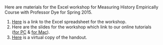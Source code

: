 Here are materials for the Excel workshop for Measuring History Empirically Course with Professor Dye for Spring 2015.
1. [Here](https://github.com/barnarderc/workshops/blob/master/Spring%202015/Measuring%20History%20Empirically%20(ECON%202590_%20Dye)/excel-session-2015.xlsx) is a link to the Excel spreadsheet for the workshop. 
2. Here are the slides for the workshop which link to our online tutorials ([for PC](https://github.com/barnarderc/workshops/blob/master/Spring%202015/Measuring%20History%20Empirically%20(ECON%202590_%20Dye)/econ-s2015-pc.pdf) & [for Mac](https://github.com/barnarderc/workshops/blob/master/Spring%202015/Measuring%20History%20Empirically%20(ECON%202590_%20Dye)/econ-s2015-mac.pdf)).
3. [Here](https://github.com/barnarderc/workshops/blob/master/Spring%202015/Measuring%20History%20Empirically%20(ECON%202590_%20Dye)/gen_excel_handout.pdf) is a virtual copy of the handout. 

